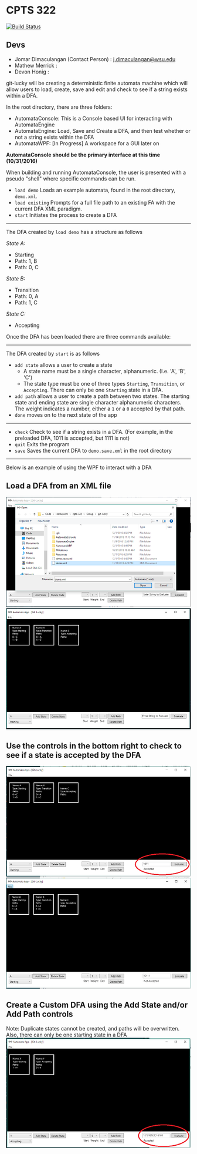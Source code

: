# CPTS 322
[![Build Status](https://build.mathewmerrick.com/buildStatus/icon?job=git-lucky)](https://build.mathewmerrick.com/job/git-lucky)

## Devs
- Jomar Dimaculangan (Contact Person) : j.dimaculangan@wsu.edu 
- Mathew Merrick : 
- Devon Honig : 

git-lucky will be creating a deterministic finite automata machine which will allow users to load, create, save and edit and check to see if a string exists within a DFA.

In the root directory, there are three folders:

- AutomataConsole: This is a Console based UI for interacting with AutomataEngine
- AutomataEngine: Load, Save and Create a DFA, and then test whether or not a string exists within the DFA
- AutomataWPF: [In Progress] A workspace for a GUI later on

**AutomataConsole should be the primary interface at this time (10/31/2016)**

When building and running AutomataConsole, the user is presented with a pseudo "shell" where specific commands can be run.


- ```load demo``` Loads an example automata, found in the root directory, ```demo.xml```.
- ```load existing``` Prompts for a full file path to an existing FA with the current DFA XML paradigm.
- ```start``` Initiates the process to create a DFA

---
The DFA created by ```load demo``` has a structure as follows

*State A:*
- Starting
- Path: 1, B
- Path: 0, C

*State B:*
- Transition
- Path: 0, A
- Path: 1, C

*State C:*
- Accepting

Once the DFA has been loaded there are three commands available:

---
The DFA created by ```start``` is as follows
- ```add state``` allows a user to create a state
  - A state name must be a single character, alphanumeric. (I.e. 'A', 'B', 'C')
  - The state type must be one of three types ```Starting```, ```Transition```, or ```Accepting```. There can only be one ```Starting``` state in a DFA.
- ```add path``` allows a user to create a path between two states. The starting state and ending state are single character alphanumeric characters. The weight indicates a number, either a ```1``` or a ```0``` accepted by that path. 
- ```done``` moves on to the next state of the app

---

- ```check``` Check to see if a string exists in a DFA. (For example, in the preloaded DFA, 1011 is accepted, but 1111 is not)
- ```quit``` Exits the program
- ```save``` Saves the current DFA to ```demo.save.xml``` in the root directory


---

Below is an example of using the WPF to interact with a DFA

## Load a DFA from an XML file
![load](Resources/Images/load.png)
![demo_view](Resources/Images/demo_view.PNG)

## Use the controls in the bottom right to check to see if a state is accepted by the DFA
![accpepted](Resources/Images/accepted.PNG)
![not_accepted](Resources/Images/not_accepted.PNG)

## Create a Custom DFA using the Add State and/or Add Path controls
Note: Duplicate states cannot be created, and paths will be overwritten. Also, there can only be one starting state in a DFA
![custom_dfa](Resources/Images/custom_dfa.PNG)

